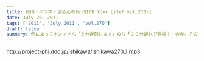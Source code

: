 ```yaml
---
title: 石川・ホンマ・ぶるんのBe-SIDE Your Life! vol.270-1
date: July 20, 2011
tags: ['2011', 'July 2011', 'vol.270']
draft: false
summary: 例によってホンマさん「５分遅刻します」のち「２０分遅れで登場！」の巻。そののちいろいろとありまして・・・NAMAE
---
```


http://project-phi.ddo.jp/ishikawa/ishikawa270_1.mp3